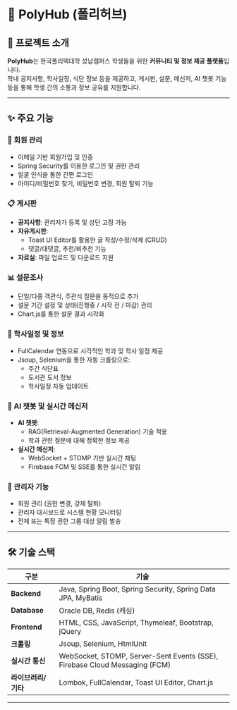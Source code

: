 # 📘 PolyHub (폴리허브)

## 📖 프로젝트 소개  
**PolyHub**는 한국폴리텍대학 성남캠퍼스 학생들을 위한 **커뮤니티 및 정보 제공 플랫폼**입니다.  
학내 공지사항, 학사일정, 식단 정보 등을 제공하고, 게시판, 설문, 메신저, AI 챗봇 기능 등을 통해 학생 간의 소통과 정보 공유를 지원합니다.

---

## ✨ 주요 기능

### 👤 회원 관리
- 이메일 기반 회원가입 및 인증  
- Spring Security를 이용한 로그인 및 권한 관리  
- 얼굴 인식을 통한 간편 로그인  
- 아이디/비밀번호 찾기, 비밀번호 변경, 회원 탈퇴 기능  

### 📋 게시판
- **공지사항**: 관리자가 등록 및 상단 고정 가능  
- **자유게시판**:  
  - Toast UI Editor를 활용한 글 작성/수정/삭제 (CRUD)  
  - 댓글/대댓글, 추천/비추천 기능  
- **자료실**: 파일 업로드 및 다운로드 지원  

### 📊 설문조사
- 단일/다중 객관식, 주관식 질문을 동적으로 추가  
- 설문 기간 설정 및 상태(진행중 / 시작 전 / 마감) 관리  
- Chart.js를 통한 설문 결과 시각화  

### 📅 학사일정 및 정보
- FullCalendar 연동으로 시각적인 학과 및 학사 일정 제공  
- Jsoup, Selenium을 통한 자동 크롤링으로:
  - 주간 식단표  
  - 도서관 도서 정보  
  - 학사일정 자동 업데이트  

### 🤖 AI 챗봇 및 실시간 메신저
- **AI 챗봇**:  
  - RAG(Retrieval-Augmented Generation) 기술 적용  
  - 학과 관련 질문에 대해 정확한 정보 제공  
- **실시간 메신저**:  
  - WebSocket + STOMP 기반 실시간 채팅  
  - Firebase FCM 및 SSE를 통한 실시간 알림  

### 👑 관리자 기능
- 회원 관리 (권한 변경, 강제 탈퇴)  
- 관리자 대시보드로 시스템 현황 모니터링  
- 전체 또는 특정 권한 그룹 대상 알림 발송  

---

## 🛠 기술 스택

| 구분 | 기술 |
|------|------|
| **Backend** | Java, Spring Boot, Spring Security, Spring Data JPA, MyBatis |
| **Database** | Oracle DB, Redis (캐싱) |
| **Frontend** | HTML, CSS, JavaScript, Thymeleaf, Bootstrap, jQuery |
| **크롤링** | Jsoup, Selenium, HtmlUnit |
| **실시간 통신** | WebSocket, STOMP, Server-Sent Events (SSE), Firebase Cloud Messaging (FCM) |
| **라이브러리/기타** | Lombok, FullCalendar, Toast UI Editor, Chart.js |

---

